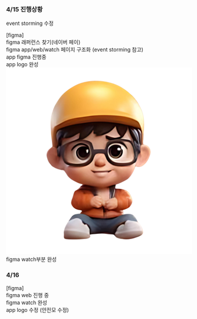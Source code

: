 ### 4/15 진행상황

event storming 수정

[figma]\
figma 래퍼런스 찾기(네이버 페이)\
figma app/web/watch 페이지 구조화 (event storming 참고)\
app figma 진행중\
app logo 완성
![캡처](/docs/images/귀여운공사장누끼.png)
figma watch부분 완성

### 4/16

[figma]\
figma web 진행 중\
figma watch 완성\
app logo 수정 (안전모 수정)